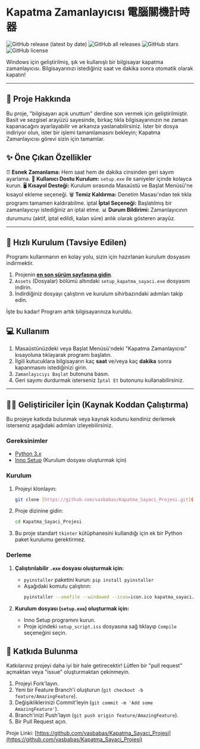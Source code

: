 # Kapatma Zamanlayıcısı 電腦關機計時器

![GitHub release (latest by date)](https://img.shields.io/github/v/release/vasbabas/Kapatma_Sayaci_Projesi?style=for-the-badge)
![GitHub all releases](https://img.shields.io/github/downloads/vasbabas/Kapatma_Sayaci_Projesi/total?style=for-the-badge)
![GitHub stars](https://img.shields.io/github/stars/vasbabas/Kapatma_Sayaci_Projesi?style=for-the-badge)
![GitHub license](https://img.shields.io/github/license/vasbabas/Kapatma_Sayaci_Projesi?style=for-the-badge)

Windows için geliştirilmiş, şık ve kullanışlı bir bilgisayar kapatma zamanlayıcısı. Bilgisayarınızı istediğiniz saat ve dakika sonra otomatik olarak kapatın!

---

## 📖 Proje Hakkında

Bu proje, "bilgisayarı açık unuttum" derdine son vermek için geliştirilmiştir. Basit ve sezgisel arayüzü sayesinde, birkaç tıkla bilgisayarınızın ne zaman kapanacağını ayarlayabilir ve arkanıza yaslanabilirsiniz. İster bir dosya indiriyor olun, ister bir işlemi tamamlamasını bekleyin; Kapatma Zamanlayıcısı görevi sizin için tamamlar.

## ✨ Öne Çıkan Özellikler

⏰ **Esnek Zamanlama:** Hem saat hem de dakika cinsinden geri sayım ayarlama.
🚀 **Kullanıcı Dostu Kurulum:** `setup.exe` ile saniyeler içinde kolayca kurun.
🖥️ **Kısayol Desteği:** Kurulum sırasında Masaüstü ve Başlat Menüsü'ne kısayol ekleme seçeneği.
🗑️ **Temiz Kaldırma:** Denetim Masası'ndan tek tıkla programı tamamen kaldırabilme.
 iptal **İptal Seçeneği:** Başlatılmış bir zamanlayıcıyı istediğiniz an iptal etme.
📊 **Durum Bildirimi:** Zamanlayıcının durumunu (aktif, iptal edildi, kalan süre) anlık olarak gösteren arayüz.

---

## 🚀 Hızlı Kurulum (Tavsiye Edilen)

Programı kullanmanın en kolay yolu, sizin için hazırlanan kurulum dosyasını indirmektir.

1.  Projenin **[en son sürüm sayfasına gidin](https://github.com/vasbabas/Kapatma_Sayaci_Projesi/releases/latest)**.
2.  `Assets` (Dosyalar) bölümü altındaki `setup_kapatma_sayaci.exe` dosyasını indirin.
3.  İndirdiğiniz dosyayı çalıştırın ve kurulum sihirbazındaki adımları takip edin.

İşte bu kadar! Program artık bilgisayarınıza kuruldu.

## 💻 Kullanım

1.  Masaüstünüzdeki veya Başlat Menüsü'ndeki "Kapatma Zamanlayıcısı" kısayoluna tıklayarak programı başlatın.
2.  İlgili kutucuklara bilgisayarın kaç **saat** ve/veya kaç **dakika** sonra kapanmasını istediğinizi girin.
3.  `Zamanlayıcıyı Başlat` butonuna basın.
4.  Geri sayımı durdurmak isterseniz `İptal Et` butonunu kullanabilirsiniz.

---

## 👨‍💻 Geliştiriciler İçin (Kaynak Koddan Çalıştırma)

Bu projeye katkıda bulunmak veya kaynak kodunu kendiniz derlemek isterseniz aşağıdaki adımları izleyebilirsiniz.

### Gereksinimler

* [Python 3.x](https://www.python.org/downloads/)
* [Inno Setup](https://jrsoftware.org/isdl.php) (Kurulum dosyası oluşturmak için)

### Kurulum

1.  Projeyi klonlayın:
    ```sh
    git clone [https://github.com/vasbabas/Kapatma_Sayaci_Projesi.git](https://github.com/vasbabas/Kapatma_Sayaci_Projesi.git)
    ```
2.  Proje dizinine gidin:
    ```sh
    cd Kapatma_Sayaci_Projesi
    ```
3.  Bu proje standart `tkinter` kütüphanesini kullandığı için ek bir Python paket kurulumu gerektirmez.

### Derleme

1.  **Çalıştırılabilir `.exe` dosyası oluşturmak için:**
    * `pyinstaller` paketini kurun: `pip install pyinstaller`
    * Aşağıdaki komutu çalıştırın:
        ```sh
        pyinstaller --onefile --windowed --icon=icon.ico kapatma_sayaci.py
        ```

2.  **Kurulum dosyası (`setup.exe`) oluşturmak için:**
    * Inno Setup programını kurun.
    * Proje içindeki `setup_script.iss` dosyasına sağ tıklayıp `Compile` seçeneğini seçin.

## 🤝 Katkıda Bulunma

Katkılarınız projeyi daha iyi bir hale getirecektir! Lütfen bir "pull request" açmaktan veya "issue" oluşturmaktan çekinmeyin.

1.  Projeyi Fork'layın.
2.  Yeni bir Feature Branch'i oluşturun (`git checkout -b feature/AmazingFeature`).
3.  Değişikliklerinizi Commit'leyin (`git commit -m 'Add some AmazingFeature'`).
4.  Branch'inizi Push'layın (`git push origin feature/AmazingFeature`).
5.  Bir Pull Request açın.

Proje Linki: [https://github.com/vasbabas/Kapatma_Sayaci_Projesi](https://github.com/vasbabas/Kapatma_Sayaci_Projesi)
